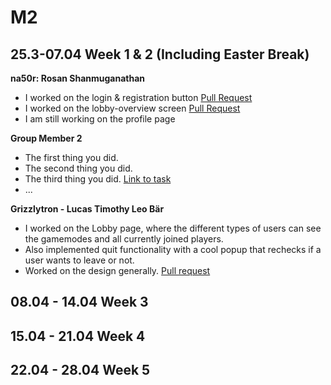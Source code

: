 # M2

## 25.3-07.04 Week 1 & 2 (Including Easter Break)

**na50r: Rosan Shanmuganathan**
- I worked on the login & registration button [Pull Request](https://github.com/sopra-fs24-group-41/sopra-fs24-group-41-client/pull/59)
- I worked on the lobby-overview screen [Pull Request](https://github.com/sopra-fs24-group-41/sopra-fs24-group-41-client/pull/60)
- I am still working on the profile page

**Group Member 2**

- The first thing you did.
- The second thing you did.
- The third thing you did. [Link to task](https://www.example.com)
- ...

**Grizzlytron - Lucas Timothy Leo Bär**
- I worked on the Lobby page, where the different types of users can see the gamemodes and all currently joined players.
- Also implemented quit functionality with a cool popup that rechecks if a user wants to leave or not.
- Worked on the design generally. [Pull request](https://github.com/sopra-fs24-group-41/sopra-fs24-group-41-client/pull/62)

## 08.04 - 14.04 Week 3

## 15.04 - 21.04 Week 4

## 22.04 - 28.04 Week 5
